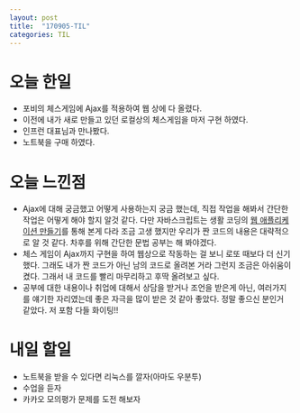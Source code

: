 ```yaml
---
layout: post
title:  "170905-TIL"
categories: TIL
---
```

오늘 한일
========
- 포비의 체스게임에 Ajax를 적용하여 웹 상에 다 올렸다.
- 이전에 내가 새로 만들고 있던 로컬상의 체스게임을 마저 구현 하였다.
- 인프런 대표님과 만나봤다.
- 노트북을 구매 하였다.

오늘 느낀점
=========
- Ajax에 대해 궁금했고 어떻게 사용하는지 궁금 했는데, 직접 작업을 해봐서 간단한 작업은 어떻게 해야 할지 알것 같다. 다만 자바스크립트는 생활 코딩의 [웹 애플리케이션 만들기](https://www.opentutorials.org/course/1688)를 통해 본게 다라 조금 고생 했지만 우리가 짠 코드의 내용은 대략적으로 알 것 같다. 차후를 위해 간단한 문법 공부는 해 봐야겠다.
- 체스 게임이 Ajax까지 구현을 하여 웹상으로 작동하는 걸 보니 로또 때보다 더 신기 했다. 그래도 내가 짠 코드가 아닌 남의 코드로 올려본 거라 그런지 조금은 아쉬움이 켰다. 그래서 내 코드를 빨리 마무리하고 후딱 올려보고 싶다.
- 공부에 대한 내용이나 취업에 대해서 상담을 받거나 조언을 받은게 아닌, 여러가지를 얘기한 자리였는데 좋은 자극을 많이 받은 것 같아 좋았다. 정말 좋으신 분인거 같았다. 저 포함 다들 화이팅!!

내일 할일
=======
- 노트북을 받을 수 있다면 리눅스를 깔자(아마도 우분투)
- 수업을 듣자
- 카카오 모의평가 문제를 도전 해보자
